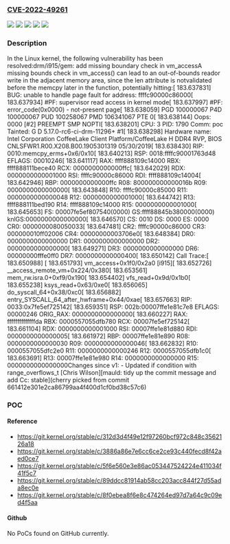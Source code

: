 ### [CVE-2022-49261](https://cve.mitre.org/cgi-bin/cvename.cgi?name=CVE-2022-49261)
![](https://img.shields.io/static/v1?label=Product&message=Linux&color=blue)
![](https://img.shields.io/static/v1?label=Version&message=&color=brightgreen)
![](https://img.shields.io/static/v1?label=Version&message=5.8%20&color=brightgreen)
![](https://img.shields.io/static/v1?label=Version&message=9f909e215fea0652023b9ed09d3d7bfe10386423%20&color=brightgreen)
![](https://img.shields.io/static/v1?label=Vulnerability&message=n%2Fa&color=blue)

### Description

In the Linux kernel, the following vulnerability has been resolved:drm/i915/gem: add missing boundary check in vm_accessA missing bounds check in vm_access() can lead to an out-of-bounds reador write in the adjacent memory area, since the len attribute is notvalidated before the memcpy later in the function, potentially hitting:[  183.637831] BUG: unable to handle page fault for address: ffffc90000c86000[  183.637934] #PF: supervisor read access in kernel mode[  183.637997] #PF: error_code(0x0000) - not-present page[  183.638059] PGD 100000067 P4D 100000067 PUD 100258067 PMD 106341067 PTE 0[  183.638144] Oops: 0000 [#2] PREEMPT SMP NOPTI[  183.638201] CPU: 3 PID: 1790 Comm: poc Tainted: G      D           5.17.0-rc6-ci-drm-11296+ #1[  183.638298] Hardware name: Intel Corporation CoffeeLake Client Platform/CoffeeLake H DDR4 RVP, BIOS CNLSFWR1.R00.X208.B00.1905301319 05/30/2019[  183.638430] RIP: 0010:memcpy_erms+0x6/0x10[  183.640213] RSP: 0018:ffffc90001763d48 EFLAGS: 00010246[  183.641117] RAX: ffff888109c14000 RBX: ffff888111bece40 RCX: 0000000000000ffc[  183.642029] RDX: 0000000000001000 RSI: ffffc90000c86000 RDI: ffff888109c14004[  183.642946] RBP: 0000000000000ffc R08: 800000000000016b R09: 0000000000000000[  183.643848] R10: ffffc90000c85000 R11: 0000000000000048 R12: 0000000000001000[  183.644742] R13: ffff888111bed190 R14: ffff888109c14000 R15: 0000000000001000[  183.645653] FS:  00007fe5ef807540(0000) GS:ffff88845b380000(0000) knlGS:0000000000000000[  183.646570] CS:  0010 DS: 0000 ES: 0000 CR0: 0000000080050033[  183.647481] CR2: ffffc90000c86000 CR3: 000000010ff02006 CR4: 00000000003706e0[  183.648384] DR0: 0000000000000000 DR1: 0000000000000000 DR2: 0000000000000000[  183.649271] DR3: 0000000000000000 DR6: 00000000fffe0ff0 DR7: 0000000000000400[  183.650142] Call Trace:[  183.650988]  <TASK>[  183.651793]  vm_access+0x1f0/0x2a0 [i915][  183.652726]  __access_remote_vm+0x224/0x380[  183.653561]  mem_rw.isra.0+0xf9/0x190[  183.654402]  vfs_read+0x9d/0x1b0[  183.655238]  ksys_read+0x63/0xe0[  183.656065]  do_syscall_64+0x38/0xc0[  183.656882]  entry_SYSCALL_64_after_hwframe+0x44/0xae[  183.657663] RIP: 0033:0x7fe5ef725142[  183.659351] RSP: 002b:00007ffe1e81c7e8 EFLAGS: 00000246 ORIG_RAX: 0000000000000000[  183.660227] RAX: ffffffffffffffda RBX: 0000557055dfb780 RCX: 00007fe5ef725142[  183.661104] RDX: 0000000000001000 RSI: 00007ffe1e81d880 RDI: 0000000000000005[  183.661972] RBP: 00007ffe1e81e890 R08: 0000000000000030 R09: 0000000000000046[  183.662832] R10: 0000557055dfc2e0 R11: 0000000000000246 R12: 0000557055dfb1c0[  183.663691] R13: 00007ffe1e81e980 R14: 0000000000000000 R15: 0000000000000000Changes since v1:     - Updated if condition with range_overflows_t [Chris Wilson][mauld: tidy up the commit message and add Cc: stable](cherry picked from commit 661412e301e2ca86799aa4f400d1cf0bd38c57c6)

### POC

#### Reference
- https://git.kernel.org/stable/c/312d3d4f49e12f97260bcf972c848c3562126a18
- https://git.kernel.org/stable/c/3886a86e7e6cc6ce2ce93c440fecd8f42aed0ce7
- https://git.kernel.org/stable/c/5f6e560e3e86ac053447524224e411034f41f5c7
- https://git.kernel.org/stable/c/89ddcc81914ab58cc203acc844f27d55ada8ec0e
- https://git.kernel.org/stable/c/8f0ebea8f6e8c474264ed97d7a64c9c09ed4f5aa

#### Github
No PoCs found on GitHub currently.

